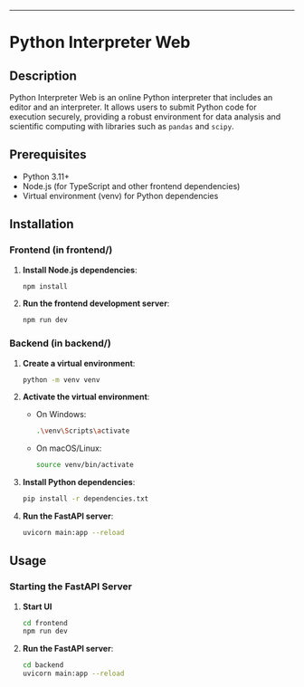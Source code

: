 ---

# Python Interpreter Web

## Description

Python Interpreter Web is an online Python interpreter that includes an editor and an interpreter. It allows users to submit Python code for execution securely, providing a robust environment for data analysis and scientific computing with libraries such as `pandas` and `scipy`.

## Prerequisites

- Python 3.11+
- Node.js (for TypeScript and other frontend dependencies)
- Virtual environment (venv) for Python dependencies

## Installation

### Frontend (in frontend/)

1. **Install Node.js dependencies**:

    ```bash
    npm install
    ```

2. **Run the frontend development server**:

    ```bash
    npm run dev
    ```

### Backend (in backend/)

1. **Create a virtual environment**:

    ```bash
    python -m venv venv
    ```

2. **Activate the virtual environment**:

    - On Windows:
        ```bash
        .\venv\Scripts\activate
        ```
    - On macOS/Linux:
        ```bash
        source venv/bin/activate
        ```

3. **Install Python dependencies**:

    ```bash
    pip install -r dependencies.txt
    ```

4. **Run the FastAPI server**:

    ```bash
    uvicorn main:app --reload
    ```

## Usage

### Starting the FastAPI Server
1. **Start UI**
   ```bash
   cd frontend
   npm run dev
   ```

3. **Run the FastAPI server**:

    ```bash
    cd backend
    uvicorn main:app --reload
    ```
